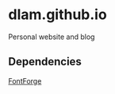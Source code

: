 # dlam.github.io
Personal website and blog

## Dependencies
[FontForge](http://fontforge.github.io/)
